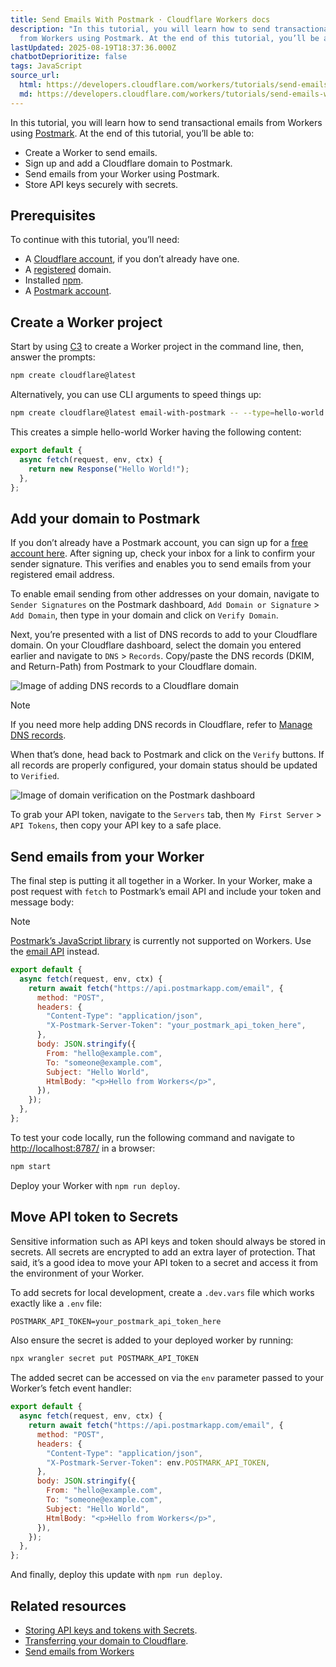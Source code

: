 ```yaml
---
title: Send Emails With Postmark · Cloudflare Workers docs
description: "In this tutorial, you will learn how to send transactional emails
  from Workers using Postmark. At the end of this tutorial, you’ll be able to:"
lastUpdated: 2025-08-19T18:37:36.000Z
chatbotDeprioritize: false
tags: JavaScript
source_url:
  html: https://developers.cloudflare.com/workers/tutorials/send-emails-with-postmark/
  md: https://developers.cloudflare.com/workers/tutorials/send-emails-with-postmark/index.md
---
```


In this tutorial, you will learn how to send transactional emails from Workers using [Postmark](https://postmarkapp.com/). At the end of this tutorial, you’ll be able to:

* Create a Worker to send emails.
* Sign up and add a Cloudflare domain to Postmark.
* Send emails from your Worker using Postmark.
* Store API keys securely with secrets.

## Prerequisites

To continue with this tutorial, you’ll need:

* A [Cloudflare account](https://dash.cloudflare.com/sign-up/workers-and-pages), if you don’t already have one.
* A [registered](https://developers.cloudflare.com/registrar/get-started/register-domain/) domain.
* Installed [npm](https://docs.npmjs.com/getting-started).
* A [Postmark account](https://account.postmarkapp.com/sign_up).

## Create a Worker project

Start by using [C3](https://developers.cloudflare.com/pages/get-started/c3/) to create a Worker project in the command line, then, answer the prompts:

```sh
npm create cloudflare@latest
```

Alternatively, you can use CLI arguments to speed things up:

```sh
npm create cloudflare@latest email-with-postmark -- --type=hello-world --ts=false --git=true --deploy=false
```

This creates a simple hello-world Worker having the following content:

```js
export default {
  async fetch(request, env, ctx) {
    return new Response("Hello World!");
  },
};
```

## Add your domain to Postmark

If you don’t already have a Postmark account, you can sign up for a [free account here](https://account.postmarkapp.com/sign_up). After signing up, check your inbox for a link to confirm your sender signature. This verifies and enables you to send emails from your registered email address.

To enable email sending from other addresses on your domain, navigate to `Sender Signatures` on the Postmark dashboard, `Add Domain or Signature` > `Add Domain`, then type in your domain and click on `Verify Domain`.

Next, you’re presented with a list of DNS records to add to your Cloudflare domain. On your Cloudflare dashboard, select the domain you entered earlier and navigate to `DNS` > `Records`. Copy/paste the DNS records (DKIM, and Return-Path) from Postmark to your Cloudflare domain.

![Image of adding DNS records to a Cloudflare domain](https://developers.cloudflare.com/_astro/add_dns_records.CuwqhmEV_Z7bni1.webp)

Note

If you need more help adding DNS records in Cloudflare, refer to [Manage DNS records](https://developers.cloudflare.com/dns/manage-dns-records/how-to/create-dns-records/).

When that’s done, head back to Postmark and click on the `Verify` buttons. If all records are properly configured, your domain status should be updated to `Verified`.

![Image of domain verification on the Postmark dashboard](https://developers.cloudflare.com/_astro/verified_domain.CSwUI8xQ_ZtQUyG.webp)

To grab your API token, navigate to the `Servers` tab, then `My First Server` > `API Tokens`, then copy your API key to a safe place.

## Send emails from your Worker

The final step is putting it all together in a Worker. In your Worker, make a post request with `fetch` to Postmark’s email API and include your token and message body:

Note

[Postmark’s JavaScript library](https://www.npmjs.com/package/postmark) is currently not supported on Workers. Use the [email API](https://postmarkapp.com/developer/user-guide/send-email-with-api) instead.

```jsx
export default {
  async fetch(request, env, ctx) {
    return await fetch("https://api.postmarkapp.com/email", {
      method: "POST",
      headers: {
        "Content-Type": "application/json",
        "X-Postmark-Server-Token": "your_postmark_api_token_here",
      },
      body: JSON.stringify({
        From: "hello@example.com",
        To: "someone@example.com",
        Subject: "Hello World",
        HtmlBody: "<p>Hello from Workers</p>",
      }),
    });
  },
};
```

To test your code locally, run the following command and navigate to <http://localhost:8787/> in a browser:

```sh
npm start
```

Deploy your Worker with `npm run deploy`.

## Move API token to Secrets

Sensitive information such as API keys and token should always be stored in secrets. All secrets are encrypted to add an extra layer of protection. That said, it’s a good idea to move your API token to a secret and access it from the environment of your Worker.

To add secrets for local development, create a `.dev.vars` file which works exactly like a `.env` file:

```txt
POSTMARK_API_TOKEN=your_postmark_api_token_here
```

Also ensure the secret is added to your deployed worker by running:

```sh
npx wrangler secret put POSTMARK_API_TOKEN
```

The added secret can be accessed on via the `env` parameter passed to your Worker’s fetch event handler:

```jsx
export default {
  async fetch(request, env, ctx) {
    return await fetch("https://api.postmarkapp.com/email", {
      method: "POST",
      headers: {
        "Content-Type": "application/json",
        "X-Postmark-Server-Token": env.POSTMARK_API_TOKEN,
      },
      body: JSON.stringify({
        From: "hello@example.com",
        To: "someone@example.com",
        Subject: "Hello World",
        HtmlBody: "<p>Hello from Workers</p>",
      }),
    });
  },
};
```

And finally, deploy this update with `npm run deploy`.

## Related resources

* [Storing API keys and tokens with Secrets](https://developers.cloudflare.com/workers/configuration/secrets/).
* [Transferring your domain to Cloudflare](https://developers.cloudflare.com/registrar/get-started/transfer-domain-to-cloudflare/).
* [Send emails from Workers](https://developers.cloudflare.com/email-routing/email-workers/send-email-workers/)
